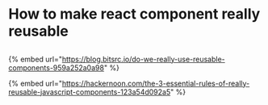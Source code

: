 # How to make react component really reusable

## 

{% embed url="https://blog.bitsrc.io/do-we-really-use-reusable-components-959a252a0a98" %}

{% embed url="https://hackernoon.com/the-3-essential-rules-of-really-reusable-javascript-components-123a54d092a5" %}



